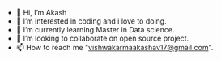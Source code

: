 - 👋 Hi, I’m Akash
- 👀 I’m interested in coding and i love to doing.
- 🌱 I’m currently learning Master in Data science.
- 💞️ I’m looking to collaborate on open source project.
- 📫 How to reach me "vishwakarmaakashav17@gmail.com".

<!---
TechWithAkash/TechWithAkash is a ✨ special ✨ repository because its `README.md` (this file) appears on your GitHub profile.
You can click the Preview link to take a look at your changes.
--->
